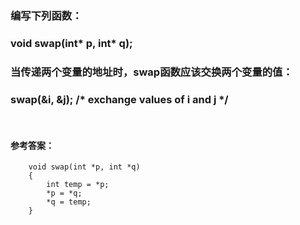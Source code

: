 ### 编写下列函数：
### void swap(int* p, int* q); 
### 当传递两个变量的地址时，swap函数应该交换两个变量的值：
### swap(&i, &j); /* exchange values of i and j */

<br>

#### 参考答案：
~~~
    void swap(int *p, int *q)
    {
        int temp = *p;
        *p = *q;
        *q = temp;
    }
~~~
